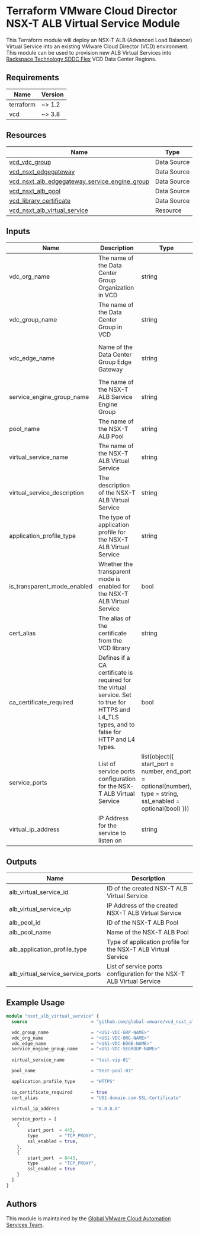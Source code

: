 # Terraform VMware Cloud Director NSX-T ALB Virtual Service Module

This Terraform module will deploy an NSX-T ALB (Advanced Load Balancer) Virtual Service into an existing VMware Cloud Director (VCD) environment. This module can be used to provision new ALB Virtual Services into [Rackspace Technology SDDC Flex](https://www.rackspace.com/cloud/private/software-defined-data-center-flex) VCD Data Center Regions.

## Requirements

| Name      | Version |
|-----------|---------|
| terraform | ~> 1.2  |
| vcd       | ~> 3.8  |

## Resources

| Name                                                                                                                                 | Type         |
|--------------------------------------------------------------------------------------------------------------------------------------|--------------|
| [vcd_vdc_group](https://registry.terraform.io/providers/vmware/vcd/latest/docs/data-sources/vdc_group)                               | Data Source  |
| [vcd_nsxt_edgegateway](https://registry.terraform.io/providers/vmware/vcd/latest/docs/data-sources/nsxt_edgegateway)                 | Data Source  |
| [vcd_nsxt_alb_edgegateway_service_engine_group](https://registry.terraform.io/providers/vmware/vcd/latest/docs/data-sources/nsxt_alb_edgegateway_service_engine_group) | Data Source  |
| [vcd_nsxt_alb_pool](https://registry.terraform.io/providers/vmware/vcd/latest/docs/data-sources/nsxt_alb_pool)                       | Data Source  |
| [vcd_library_certificate](https://registry.terraform.io/providers/vmware/vcd/latest/docs/data-sources/library_certificate)             | Data Source  |
| [vcd_nsxt_alb_virtual_service](https://registry.terraform.io/providers/vmware/vcd/latest/docs/resources/nsxt_alb_virtual_service)     | Resource     |

## Inputs

| Name | Description | Type | Default | Required |
|------|-------------|------|---------|----------|
| vdc_org_name | The name of the Data Center Group Organization in VCD | string | `"Organization Name Format: <Account_Number>-<Region>-<Account_Name>"` | yes |
| vdc_group_name | The name of the Data Center Group in VCD | string | `"Data Center Group Name Format: <Account_Number>-<Region>-<Account_Name> <datacenter group>"` | yes |
| vdc_edge_name | Name of the Data Center Group Edge Gateway | string | `"Edge Gateway Name Format: <Account_Number>-<Region>-<Edge_GW_Identifier>-<edge>"` | Yes |
| service_engine_group_name | The name of the NSX-T ALB Service Engine Group | string | `"Service Engine Group Name Format: <Region>-rsvc-lb-segroup<01>"` | yes |
| pool_name | The name of the NSX-T ALB Pool | string | - | yes |
| virtual_service_name | The name of the NSX-T ALB Virtual Service | string | - | yes |
| virtual_service_description | The description of the NSX-T ALB Virtual Service | string | "" | no |
| application_profile_type | The type of application profile for the NSX-T ALB Virtual Service | string | - | yes |
| is_transparent_mode_enabled | Whether the transparent mode is enabled for the NSX-T ALB Virtual Service | bool | false | no |
| cert_alias | The alias of the certificate from the VCD library | string | "" | no |
| ca_certificate_required | Defines if a CA certificate is required for the virtual service. Set to true for HTTPS and L4_TLS types, and to false for HTTP and L4 types. | bool | false | no |
| service_ports | List of service ports configuration for the NSX-T ALB Virtual Service | list(object({ start_port = number, end_port = optional(number), type = string, ssl_enabled = optional(bool) })) | - | yes |
| virtual_ip_address | IP Address for the service to listen on | string | - | yes |


## Outputs

| Name                                    | Description                                                    |
|-----------------------------------------|----------------------------------------------------------------|
| alb_virtual_service_id                  | ID of the created NSX-T ALB Virtual Service                    |
| alb_virtual_service_vip                 | IP Address of the created NSX-T ALB Virtual Service             |
| alb_pool_id                             | ID of the NSX-T ALB Pool                                        |
| alb_pool_name                           | Name of the NSX-T ALB Pool                                      |
| alb_application_profile_type            | Type of application profile for the NSX-T ALB Virtual Service   |
| alb_virtual_service_service_ports       | List of service ports configuration for the NSX-T ALB Virtual Service |

## Example Usage

```terraform
module "nsxt_alb_virtual_service" {
  source                        = "github.com/global-vmware/vcd_nsxt_alb_virtual_service.git?ref=v1.1.1"

  vdc_group_name                = "<US1-VDC-GRP-NAME>"
  vdc_org_name                  = "<US1-VDC-ORG-NAME>"
  vdc_edge_name                 = "<US1-VDC-EDGE-NAME>"
  service_engine_group_name     = "<US1-VDC-SEGROUP-NAME>"
  
  virtual_service_name          = "test-vip-01"

  pool_name                     = "test-pool-01"

  application_profile_type      = "HTTPS"

  ca_certificate_required       = true
  cert_alias                    = "US1-domain.com-SSL-Certificate"

  virtual_ip_address            = "8.8.8.8"

  service_ports = [
    {
        start_port  = 443,
        type        = "TCP_PROXY",
        ssl_enabled = true,
    },
    {
        start_port  = 8443,
        type        = "TCP_PROXY",
        ssl_enabled = true
    }
  ]
}
```

## Authors

This module is maintained by the [Global VMware Cloud Automation Services Team](https://github.com/global-vmware).
